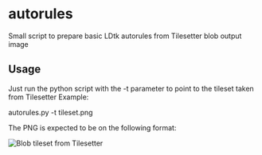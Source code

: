 # autorules
Small script to prepare basic LDtk autorules from Tilesetter blob output image

## Usage
Just run the python script with the -t parameter to point to the tileset taken from Tilesetter
Example:
  
  autorules.py -t tileset.png
  
The PNG is expected to be on the following format:

![Blob tileset from Tilesetter](https://user-images.githubusercontent.com/7277786/147404411-9b9a40fc-84e4-4c8e-8984-ff6293cf562b.png)
